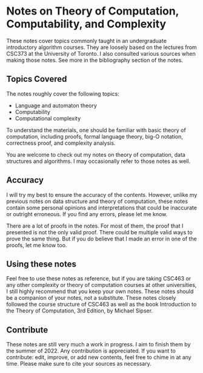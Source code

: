 # Notes on Theory of Computation, Computability, and Complexity

These notes cover topics commonly taught in an undergraduate introductory algorithm courses. They are loosely based on the lectures from CSC373 at the University of Toronto. I also consulted various sources when making those notes. See more in the bibliography section of the notes.

## Topics Covered

The notes roughly cover the following topics:

- Language and automaton theory
- Computability
- Computational complexity

To understand the materials, one should be familiar with basic theory of computation, including proofs, formal language theory, big-O notation, correctness proof, and complexity analysis.

You are welcome to check out my notes on theory of computation, data structures and algorithms. I may occasionally refer to those notes as well.

## Accuracy

I will try my best to ensure the accuracy of the contents. However, unlike my previous notes on data structure and theory of computation, these notes contain some personal opinions and interpretations that could be inaccurate or outright erroneous. If you find any errors, please let me know.

There are a lot of proofs in the notes. For most of them, the proof that I presented is not the only valid proof. There could be multiple valid ways to prove the same thing. But if you do believe that I made an error in one of the proofs, let me know too.

## Using these notes

Feel free to use these notes as reference, but if you are taking CSC463 or any other complexity or theory of computation courses at other universities, I still highly recommend that you keep your own notes. These notes should be a companion of your notes, not a substitute. These notes closely followed the course structure of CSC463 as well as the book Introduction to the Theory of Computation, 3rd Edition, by Michael Sipser.

## Contribute

These notes are still very much a work in progress. I aim to finish them by the summer of 2022. Any contribution is appreciated. If you want to contribute: edit, improve, or add new contents, feel free to chime in at any time. Please make sure to cite your sources as necessary.